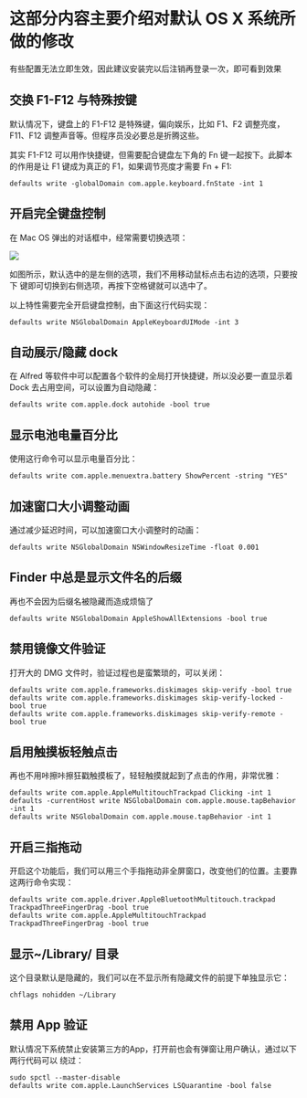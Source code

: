 # 这部分内容主要介绍对默认 OS X 系统所做的修改

有些配置无法立即生效，因此建议安装完以后注销再登录一次，即可看到效果

## 交换 F1-F12 与特殊按键

默认情况下，键盘上的 F1-F12 是特殊键，偏向娱乐，比如 F1、F2 调整亮度，F11、F12
调整声音等。但程序员没必要总是折腾这些。

其实 F1-F12 可以用作快捷键，但需要配合键盘左下角的 Fn
键一起按下。此脚本的作用是让 F1 键成为真正的 F1，如果调节亮度才需要 Fn + F1:

```shell
defaults write -globalDomain com.apple.keyboard.fnState -int 1
```

## 开启完全键盘控制

在 Mac OS 弹出的对话框中，经常需要切换选项：

![](http://blog.bestswifter.com/1515801904.png)

如图所示，默认选中的是左侧的选项，我们不用移动鼠标点击右边的选项，只要按下 <Tab>
键即可切换到右侧选项，再按下空格键就可以选中了。

以上特性需要完全开启键盘控制，由下面这行代码实现：

```shell
defaults write NSGlobalDomain AppleKeyboardUIMode -int 3
```

## 自动展示/隐藏 dock

在 Alfred 等软件中可以配置各个软件的全局打开快捷键，所以没必要一直显示着 Dock
去占用空间，可以设置为自动隐藏：

```shell
defaults write com.apple.dock autohide -bool true
```

## 显示电池电量百分比

使用这行命令可以显示电量百分比：

```shell
defaults write com.apple.menuextra.battery ShowPercent -string "YES"
```

## 加速窗口大小调整动画

通过减少延迟时间，可以加速窗口大小调整时的动画：

```shell
defaults write NSGlobalDomain NSWindowResizeTime -float 0.001
```

## Finder 中总是显示文件名的后缀

再也不会因为后缀名被隐藏而造成烦恼了

```shell
defaults write NSGlobalDomain AppleShowAllExtensions -bool true
```

## 禁用镜像文件验证

打开大的 DMG 文件时，验证过程也是蛮繁琐的，可以关闭：

```shell
defaults write com.apple.frameworks.diskimages skip-verify -bool true
defaults write com.apple.frameworks.diskimages skip-verify-locked -bool true
defaults write com.apple.frameworks.diskimages skip-verify-remote -bool true
```

## 启用触摸板轻触点击

再也不用咔擦咔擦狂戳触摸板了，轻轻触摸就起到了点击的作用，非常优雅：

```shell
defaults write com.apple.AppleMultitouchTrackpad Clicking -int 1
defaults -currentHost write NSGlobalDomain com.apple.mouse.tapBehavior -int 1
defaults write NSGlobalDomain com.apple.mouse.tapBehavior -int 1
```

## 开启三指拖动

开启这个功能后，我们可以用三个手指拖动非全屏窗口，改变他们的位置。主要靠这两行命令实现：

```shell
defaults write com.apple.driver.AppleBluetoothMultitouch.trackpad TrackpadThreeFingerDrag -bool true
defaults write com.apple.AppleMultitouchTrackpad TrackpadThreeFingerDrag -bool true
```

## 显示~/Library/ 目录

这个目录默认是隐藏的，我们可以在不显示所有隐藏文件的前提下单独显示它：

```shell
chflags nohidden ~/Library
```

## 禁用 App 验证

默认情况下系统禁止安装第三方的App，打开前也会有弹窗让用户确认，通过以下两行代码可以 绕过：

```shell
sudo spctl --master-disable
defaults write com.apple.LaunchServices LSQuarantine -bool false
```

